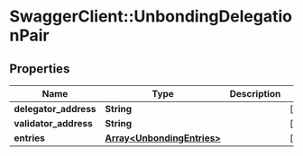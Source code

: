 # SwaggerClient::UnbondingDelegationPair

## Properties
Name | Type | Description | Notes
------------ | ------------- | ------------- | -------------
**delegator_address** | **String** |  | [optional] 
**validator_address** | **String** |  | [optional] 
**entries** | [**Array&lt;UnbondingEntries&gt;**](UnbondingEntries.md) |  | [optional] 


